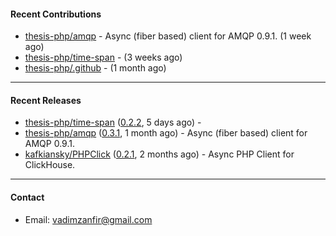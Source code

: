 #### Recent Contributions

- [thesis-php/amqp](https://github.com/thesis-php/amqp) - Async (fiber based) client for AMQP 0.9.1. (1 week ago)
- [thesis-php/time-span](https://github.com/thesis-php/time-span) -  (3 weeks ago)
- [thesis-php/.github](https://github.com/thesis-php/.github) -  (1 month ago)

---

#### Recent Releases

- [thesis-php/time-span](https://github.com/thesis-php/time-span) ([0.2.2](https://github.com/thesis-php/time-span/releases/tag/0.2.2), 5 days ago) - 
- [thesis-php/amqp](https://github.com/thesis-php/amqp) ([0.3.1](https://github.com/thesis-php/amqp/releases/tag/0.3.1), 1 month ago) - Async (fiber based) client for AMQP 0.9.1.
- [kafkiansky/PHPClick](https://github.com/kafkiansky/PHPClick) ([0.2.1](https://github.com/kafkiansky/PHPClick/releases/tag/0.2.1), 2 months ago) - Async PHP Client for ClickHouse.

---

#### Contact

- Email: [vadimzanfir@gmail.com](mailto://vadimzanfir@gmail.com)
